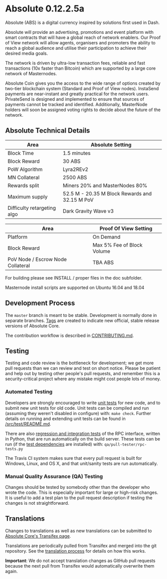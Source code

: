 # Absolute 0.12.2.5a 

Absolute (ABS) is a digital currency inspired by solutions first used in Dash. 

Absolute will provide an advertising, promotions and event platform with smart contracts that will have a global reach of network enablers. Our Proof of View network will allow agents, organisers and promoters the ability to reach a global audience and utilise their participation to achieve their desired media goals.

The network is driven by ultra-low transaction fees, reliable and fast transactions (10x faster than Bitcoin) which are supported by a large core network of Masternodes. 

Absolute Coin gives you the access to the wide range of options created by two-tier blockchain system (Standard and Proof of View nodes). InstaSend payments are near-instant and greatly practical for the network users. PrivateSend is designed and implemented to ensure that sources of payments cannot be tracked and identified. Additionally, MasterNode holders will soon be assigned voting rights to decide about the future of the network.


## Absolute Technical Details

| Area | Absolute Setting |
| ------ | ------ |
| Block Time | 1.5 minutes |
| Block Reward | 30 ABS |
| PoW Algorithm | Lyra2REv2 |
| MN Collateral | 2500 ABS |
| Rewards split | Miners 20% and MasterNodes 80% |
| Maximum supply | 52.5 M - 20.35 M Block Rewards and 32.15 M PoV |
| Difficulty retargeting algo | Dark Gravity Wave v3 | 

| Area | Proof Of View Setting |
| ------ | ------ |
| Platform | On Demand |
| Block Reward | Max 5% Fee of Block Volume |
| PoV Node / Escrow Node Collateral | TBA ABS |

For building please see INSTALL / proper files in the doc subfolder.

Masternode install scripts are supported on Ubuntu 16.04 and 18.04

Development Process
-------------------

The `master` branch is meant to be stable. Development is normally done in separate branches.
[Tags](https://github.com/absolute-community/absolute/tags) are created to indicate new official,
stable release versions of Absolute Core.

The contribution workflow is described in [CONTRIBUTING.md](CONTRIBUTING.md).

Testing
-------

Testing and code review is the bottleneck for development; we get more pull
requests than we can review and test on short notice. Please be patient and help out by testing
other people's pull requests, and remember this is a security-critical project where any mistake might cost people
lots of money.

### Automated Testing

Developers are strongly encouraged to write [unit tests](src/test/README.md) for new code, and to
submit new unit tests for old code. Unit tests can be compiled and run
(assuming they weren't disabled in configure) with: `make check`. Further details on running
and extending unit tests can be found in [/src/test/README.md](/src/test/README.md).

There are also [regression and integration tests](/qa) of the RPC interface, written
in Python, that are run automatically on the build server.
These tests can be run (if the [test dependencies](/qa) are installed) with: `qa/pull-tester/rpc-tests.py`

The Travis CI system makes sure that every pull request is built for Windows, Linux, and OS X, and that unit/sanity tests are run automatically.

### Manual Quality Assurance (QA) Testing

Changes should be tested by somebody other than the developer who wrote the
code. This is especially important for large or high-risk changes. It is useful
to add a test plan to the pull request description if testing the changes is
not straightforward.

Translations
------------

Changes to translations as well as new translations can be submitted to
[Absolute Core's Transifex page](https://www.transifex.com/projects/p/absolute/).

Translations are periodically pulled from Transifex and merged into the git repository. See the
[translation process](doc/translation_process.md) for details on how this works.

**Important**: We do not accept translation changes as GitHub pull requests because the next
pull from Transifex would automatically overwrite them again.

